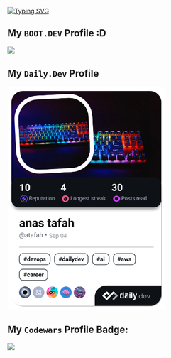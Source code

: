 
[![Typing SVG](https://readme-typing-svg.demolab.com/?lines=Welcome+on+my+github+profile)](https://git.io/typing-svg)

##  My `BOOT.DEV` Profile  :D
<p align="left">
  <a target="_blank" href="https://www.boot.dev/u/atafah">
    <img src="https://api.boot.dev/v1/users/public/5f5b8811-5e83-4744-833a-f1dcea42576d/thumbnail" >
  </a>
</p>


##  My `Daily.Dev` Profile

<a href="https://app.daily.dev/atafah"><img src="./devcard.png" width="356" alt="anas tafah's Dev Card"/></a>



## My	`Codewars` Profile Badge:

<p align="left">
  <a target="_blank" href="https://www.codewars.com/users/atafah">
    <img src="https://www.codewars.com/users/atafah/badges/large">
  </a>
</p>

